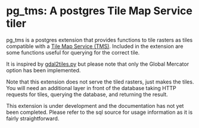 pg_tms: A postgres Tile Map Service tiler
=========================================

pg_tms is a postgres extension that provides functions
to tile rasters as tiles compatible with a
[Tile Map Service (TMS)](https://wiki.osgeo.org/wiki/Tile_Map_Service_Specification).
Included in the extension are some functions useful
for querying for the correct tile.

It is inspired by [gdal2tiles.py](https://github.com/OSGeo/gdal/blob/master/gdal/swig/python/scripts/gdal2tiles.py)
but please note that only the Global Mercator option has been
implemented.

Note that this extension does not serve the tiled
rasters, just makes the tiles. You will need an additional
layer in front of the database taking HTTP requests for
tiles, querying the database, and returning the result.

This extension is under development and the documentation
has not yet been completed. Please refer to the sql source
for usage information as it is fairly straightforward.
